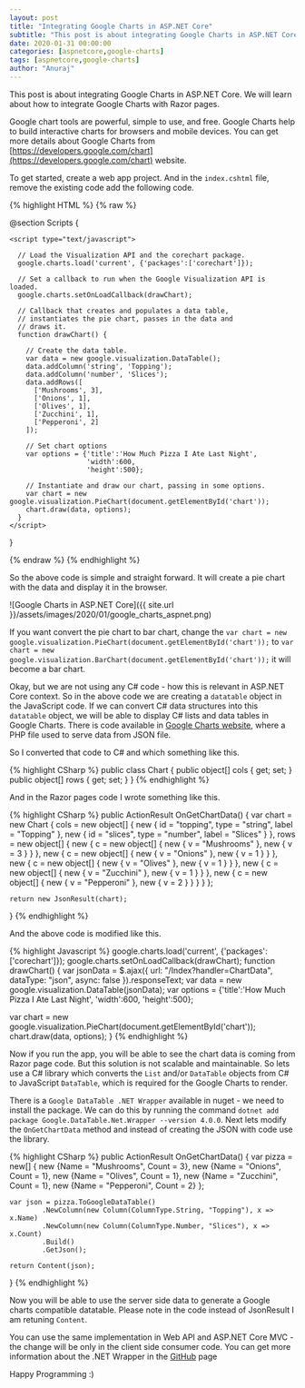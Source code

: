 ```yaml
---
layout: post
title: "Integrating Google Charts in ASP.NET Core"
subtitle: "This post is about integrating Google Charts in ASP.NET Core. We will learn about how to integrate Google Charts with Razor pages."
date: 2020-01-31 00:00:00
categories: [aspnetcore,google-charts]
tags: [aspnetcore,google-charts]
author: "Anuraj"
---
```

This post is about integrating Google Charts in ASP.NET Core. We will learn about how to integrate Google Charts with Razor pages. 

Google chart tools are powerful, simple to use, and free. Google Charts help to build interactive charts for browsers and mobile devices. You can get more details about Google Charts from [https://developers.google.com/chart](https://developers.google.com/chart) website.

To get started, create a web app project. And in the `index.cshtml` file, remove the existing code add the following code.

{% highlight HTML %}
{% raw %}
<div id="chart"></div>

@section Scripts
{
    <script type="text/javascript" src="https://www.gstatic.com/charts/loader.js"></script>

    <script type="text/javascript">

      // Load the Visualization API and the corechart package.
      google.charts.load('current', {'packages':['corechart']});

      // Set a callback to run when the Google Visualization API is loaded.
      google.charts.setOnLoadCallback(drawChart);

      // Callback that creates and populates a data table,
      // instantiates the pie chart, passes in the data and
      // draws it.
      function drawChart() {

        // Create the data table.
        var data = new google.visualization.DataTable();
        data.addColumn('string', 'Topping');
        data.addColumn('number', 'Slices');
        data.addRows([
          ['Mushrooms', 3],
          ['Onions', 1],
          ['Olives', 1],
          ['Zucchini', 1],
          ['Pepperoni', 2]
        ]);

        // Set chart options
        var options = {'title':'How Much Pizza I Ate Last Night',
                       'width':600,
                       'height':500};

        // Instantiate and draw our chart, passing in some options.
        var chart = new google.visualization.PieChart(document.getElementById('chart'));
        chart.draw(data, options);
      }
    </script>
}

{% endraw %}
{% endhighlight %}

So the above code is simple and straight forward. It will create a pie chart with the data and display it in the browser.

![Google Charts in ASP.NET Core]({{ site.url }}/assets/images/2020/01/google_charts_aspnet.png)

If you want convert the pie chart to bar chart, change the `var chart = new google.visualization.PieChart(document.getElementById('chart'));` to `var chart = new google.visualization.BarChart(document.getElementById('chart'));` it will become a bar chart.

Okay, but we are not using any C# code - how this is relevant in ASP.NET Core context. So in the above code we are creating a `datatable` object in the JavaScript code. If we can convert C# data structures into this `datatable` object, we will be able to display C# lists and data tables in Google Charts. There is code available in [Google Charts website](https://developers.google.com/chart/interactive/docs/php_example), where a PHP file used to serve data from JSON file.

So I converted that code to C# and which something like this.

{% highlight CSharp %}
public class Chart
{
    public object[] cols { get; set; }
    public object[] rows { get; set; }
}
{% endhighlight %}

And in the Razor pages code I wrote something like this.

{% highlight CSharp %}
public ActionResult OnGetChartData()
{
    var chart = new Chart
    {
        cols = new object[]
        {
            new { id = "topping", type = "string", label = "Topping" },
            new { id = "slices", type = "number", label = "Slices" }
        },
        rows = new object[]
        {
            new { c = new object[] { new { v = "Mushrooms" }, new { v = 3 } } },
            new { c = new object[] { new { v = "Onions" }, new { v = 1 } } },
            new { c = new object[] { new { v = "Olives" }, new { v = 1 } } },
            new { c = new object[] { new { v = "Zucchini" }, new { v = 1 } } },
            new { c = new object[] { new { v = "Pepperoni" }, new { v = 2 } } }
        }
    };

    return new JsonResult(chart);
}
{% endhighlight %}

And the above code is modified like this.

{% highlight Javascript %}
google.charts.load('current', {'packages':['corechart']});
google.charts.setOnLoadCallback(drawChart);
function drawChart() {
var jsonData = $.ajax({
    url: "/Index?handler=ChartData",
    dataType: "json",
    async: false
    }).responseText;
var data = new google.visualization.DataTable(jsonData);
var options = {'title':'How Much Pizza I Ate Last Night',
                'width':600,
                'height':500};

var chart = new google.visualization.PieChart(document.getElementById('chart'));
chart.draw(data, options);
}
{% endhighlight %}

Now if you run the app, you will be able to see the chart data is coming from Razor page code. But this solution is not scalable and maintainable. So lets use a C# library which converts the `List` and/or `DataTable` objects from C# to JavaScript `DataTable`, which is required for the Google Charts to render.

There is a `Google DataTable .NET Wrapper` available in nuget - we need to install the package. We can do this by running the command `dotnet add package Google.DataTable.Net.Wrapper --version 4.0.0`. Next lets modify the `OnGetChartData` method and instead of creating the JSON with code use the library.

{% highlight CSharp %}
public ActionResult OnGetChartData()
{
    var pizza = new[]
    {
        new {Name = "Mushrooms", Count = 3},
        new {Name = "Onions", Count = 1},
        new {Name = "Olives", Count = 1},
        new {Name = "Zucchini", Count = 1},
        new {Name = "Pepperoni", Count = 2}
    };

    var json = pizza.ToGoogleDataTable()
            .NewColumn(new Column(ColumnType.String, "Topping"), x => x.Name)
            .NewColumn(new Column(ColumnType.Number, "Slices"), x => x.Count)
            .Build()
            .GetJson();

    return Content(json);
}
{% endhighlight %}

Now you will be able to use the server side data to generate a Google charts compatible datatable. Please note in the code instead of JsonResult I am retuning `Content`.

You can use the same implementation in Web API and ASP.NET Core MVC - the change will be only in the client side consumer code. You can get more information about the .NET Wrapper in the [GitHub](https://github.com/zoranmax/GoogleDataTableLib) page

Happy Programming :)